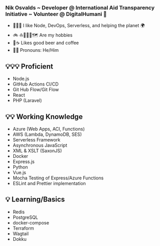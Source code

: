 ### Nik Osvalds ~ Developer @ International Aid Transparency Initiative ~ Volunteer @ DigitalHumani 🌲
- 👨🏻‍💻 I like Node, DevOps, Serverless, and helping the planet 🌍   
- 🚲 ⛵️🏃🏻‍♂️🗺 Are my hobbies 
- 🍻☕️ Likes good beer and coffee
- 👨🏻 Pronouns: He/Him

## 💡💡💡 Proficient
- Node.js
- GitHub Actions CI/CD
- Git Hub Flow/Git Flow
- React
- PHP (Laravel)

## 💡💡 Working Knowledge
- Azure (Web Apps, ACI, Functions)
- AWS (Lambda, DynamoDB, SES)
- Serverless Framework
- Asynchronous JavaScript
- XML & XSLT (SaxonJS)
- Docker
- Express.js
- Python
- Vue.js
- Mocha Testing of Express/Azure Functions
- ESLint and Prettier implementation

## 💡 Learning/Basics
- Redis
- PostgreSQL
- docker-compose
- Terraform
- Wagtail
- Dokku
